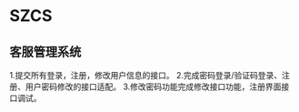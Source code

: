 # SZCS
客服管理系统
------
1.提交所有登录，注册，修改用户信息的接口。
2.完成密码登录/验证码登录、注册、用户密码修改的接口适配。
3.修改密码功能完成修改接口功能，注册界面接口调试。
